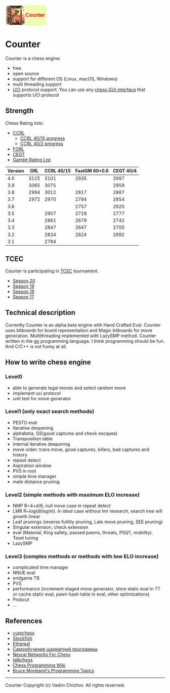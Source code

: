 ![logo](https://raw.githubusercontent.com/ChizhovVadim/CounterGo/master/logo.png)
# Counter
Counter is a chess engine.
+ free
+ open source
+ support for different OS (Linux, macOS, Windows)
+ multi threading support
+ [UCI](http://www.shredderchess.com/chess-info/features/uci-universal-chess-interface.html) protocol support. You can use any [chess GUI interface](https://www.chessprogramming.org/UCI#GUIs) that supports UCI protocol

## Strength

Chess Rating lists:
+ [CCRL](https://ccrl.chessdom.com/ccrl/)
  + [CCRL 40/15 progress](http://www.computerchess.org.uk/ccrl/4040/cgi/compare_engines.cgi?family=Counter&print=Rating+list&print=Results+table&print=LOS+table&print=Ponder+hit+table&print=Eval+difference+table&print=Comopp+gamenum+table&print=Overlap+table&print=Score+with+common+opponents)
  + [CCRL 40/2 progress](http://www.computerchess.org.uk/ccrl/404/cgi/compare_engines.cgi?family=Counter&print=Rating+list&print=Results+table&print=LOS+table&print=Ponder+hit+table&print=Eval+difference+table&print=Comopp+gamenum+table&print=Overlap+table&print=Score+with+common+opponents)
+ [FGRL](http://fastgm.de/)
+ [CEGT](http://www.cegt.net/)
+ [Gambit Rating List](http://rebel13.nl/grl-best-40-2.html)

|Version|GRL  |CCRL 40/15|FastGM 60+0.6|CEGT 40/4|
|-------|-----|----------|-------------|---------|
|4.0    |3115 |3101      |2935         |2997     |
|3.9    |3065 |3075      |             |2959     |
|3.8    |2994 |3012      |2817         |2887     |
|3.7    |2972 |2970      |2784         |2854     |
|3.6    |     |          |2757         |2820     |
|3.5    |     |2907      |2718         |2777     |
|3.4    |     |2881      |2679         |2742     |
|3.3    |     |2847      |2647         |2700     |
|3.2    |     |2834      |2624         |2692     |
|3.1    |     |2784      |             |         |

## TCEC
Counter is participating in [TCEC](https://wiki.chessdom.org/Main_Page) tournament.
+ [Season 20](https://wiki.chessdom.org/TCEC_Season_20_Engines)
+ [Season 19](https://wiki.chessdom.org/TCEC_Season_19_Engines)
+ [Season 18](https://wiki.chessdom.org/TCEC_Season_18_Engines)
+ [Season 17](https://wiki.chessdom.org/TCEC_Season_17_Engines)

## Technical description
Currently Counter is an alpha beta engine with Hand Crafted Eval. Counter uses bitboards for board representation and Magic bitboards for move generation. Multithreading implemented with LazySMP method. Counter written in the [go](https://golang.org/) programming language. I think programming should be fun. And C/C++ is not funny at all.

## How to write chess engine
### Level0
- able to generate legal moves and select random move
- implement uci protocol
- unit test for move generator
### Level1 (only exact search methods)
- PESTO eval
- Iterative deepening
- alphabeta, QS(good captures and check escapes)
- Transposition table
- Internal iterative deepening
- move order: trans move, good captures, killers, bad captures and history
- repeat detect
- Aspiration window
- PVS in root
- simple time manager
- mate distance pruning
### Level2 (simple methods with maximum ELO increase)
- NMP R=4+d/6, null move case in repeat detect
- LMR R~log(d)log(m). In ideal case without lmr research, search tree will growth linear
- Leaf prunings (reverse futility pruning, Late move pruning, SEE pruning)
- Singular extension, check extension
- eval (Material, King safety, passed pawns, threats, PSQT, mobility). Texel tuning
- LazySMP
### Level3 (complex methods or methods with low ELO increase)
- complicated time manager
- NNUE eval
- endgame TB
- PVS
- performance (increment staged move generator, store static eval in TT or cache static eval, pawn hash table in eval, other optimizations)
- Probcut
- ...

## References
- [cutechess](https://github.com/cutechess/cutechess)
- [Stockfish](https://github.com/official-stockfish/Stockfish)
- [Ethereal](https://github.com/AndyGrant/Ethereal)
- [Самообучение шахматной программы](https://habr.com/ru/post/305604/?mobile=yes)
- [Neural Networks For Chess](https://github.com/asdfjkl/neural_network_chess)
- [talkchess](http://talkchess.com/forum3/viewforum.php?f=12)
- [Chess Programming Wiki](https://www.chessprogramming.org)
- [Bruce Moreland's Programming Topics](https://web.archive.org/web/20071026090003/http://www.brucemo.com/compchess/programming/index.htm)

---------------------------------------------------------------

Counter Copyright (c) Vadim Chizhov. All rights reserved.
